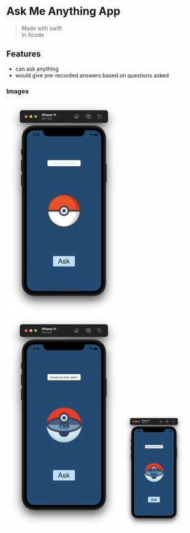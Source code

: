 # Ask Me Anything App
> Made with swift <br>
> In Xcode

## Features
- can ask anything
- would give pre-recorded answers based on questions asked

### Images

![Launch Screen](Screenshots/launch-screen.png)
![Question 1](Screenshots/q1.png)
![Question 4](Screenshots/q4.png)
